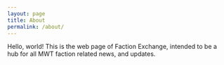 ```yaml
---
layout: page
title: About
permalink: /about/
---
```


Hello, world!
This is the web page of Faction Exchange, intended to be a hub for all MWT faction related news, and updates.